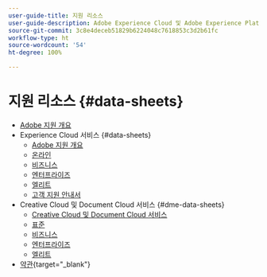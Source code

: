 ```yaml
---
user-guide-title: 지원 리소스
user-guide-description: Adobe Experience Cloud 및 Adobe Experience Platform을 위한 지원 리소스입니다.
source-git-commit: 3c8e4deceb51829b6224048c7618853c3d2b61fc
workflow-type: ht
source-wordcount: '54'
ht-degree: 100%

---
```



# 지원 리소스 {#data-sheets}

+ [Adobe 지원 개요](overview.md)
+ Experience Cloud 서비스 {#data-sheets}
   + [Adobe 지원 개요](dx-overview.md)
   + [온라인](online.md)
   + [비즈니스](business.md)
   + [엔터프라이즈](enterprise.md)
   + [엘리트](elite.md)
   + [고객 지원 안내서](support-guide.md)
+ Creative Cloud 및 Document Cloud 서비스 {#dme-data-sheets}
   + [Creative Cloud 및 Document Cloud 서비스](dme-overview.md)
   + [표준](dme-standard.md)
   + [비즈니스](dme-business.md)
   + [엔터프라이즈](dme-enterprise.md)
   + [엘리트](dme-elite.md)
+ [약관](https://helpx.adobe.com/kr/support/programs/support-policies-terms-conditions.html){target=&quot;_blank&quot;}

<!--

Articles must be added to this TOC file in order to render.

Use this list format to specify links to articles and section headings that expand and collapse in the left rail of the user guide.

An article link CANNOT be used as a section heading.
-->
